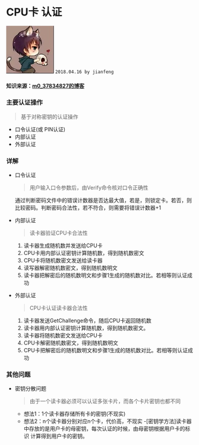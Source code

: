 # **CPU卡  认证**
![apaki](../../apaki.jpg)
`2018.04.16 by jianfeng`
#### 知识来源：[m0_37834827的博客](https://blog.csdn.net/m0_37834827/article/details/64440805)

### 主要认证操作
> 基于对称密钥的认证操作
- 口令认证(或 PIN认证)
- 内部认证
- 外部认证


### 详解
- 口令认证
	> 用户输入口令参数后，由Verify命令核对口令正确性
	
	通过判断密码文件中的错误计数器是否达最大值，若是，则锁定卡。若否，则比较密码。判断密码合法性，若不符合，则需要将错误计数器+1

- 内部认证
	> 读卡器验证CPU卡合法性
	1. 读卡器生成随机数并发送给CPU卡
	2. CPU卡用内部认证密钥计算随机数，得到随机数密文
	3. CPU卡将随机数密文发送给读卡器
	4. 读写器解密随机数密文，得到随机数明文
	5. 读卡器把解密后的随机数明文和步骤1生成的随机数对比。若相等则认证成功

- 外部认证
	> CPU卡认证读卡器合法性
	1. 读卡器发送GetChallenge命令，随后CPU卡返回随机数
	2. 读卡器用内部认证密钥计算随机数，得到随机数密文。
	3. 读卡器将随机数密文发送给CPU卡
	4. CPU卡解密随机数密文，得到随机数明文
	5. CPU卡把解密后的随机数明文和步骤1生成的随机数对比。若相等则认证成功


### 其他问题
- 密钥分散问题
	> 由于一个读卡器必须可以认证多张卡片，而各个卡片密钥也都不同
	- 想法1：1个读卡器存储所有卡的密钥(不现实)
	- 想法2：n个读卡器分别对应n个卡，代价高，不现实
	-[密钥学方法]读卡器中存放的是用户卡的母密钥，每次认证的时候，由母密钥根据用户卡的标识
计算得到用户卡的密钥。